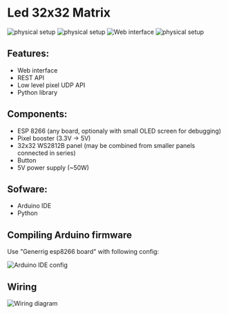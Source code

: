 # Led 32x32 Matrix 

![physical setup](https://github.com/panjanek/esp-rgb-matrix/blob/2fc2af995d744b665803bd0670991a984f6a42d1/images/nyan.gif "physical setup")
![physical setup](https://github.com/panjanek/esp-rgb-matrix/blob/b7c0791ffc91d8f2bd6cf2ae6a49950e5b408bb4/images/rgb.gif "physical setup")
![Web interface](https://github.com/panjanek/esp-rgb-matrix/blob/b7c0791ffc91d8f2bd6cf2ae6a49950e5b408bb4/images/www.gif "web interface")
![physical setup](https://github.com/panjanek/esp-rgb-matrix/blob/a0d0e468b642d425ff72234df3bcf2b6b95213a1/images/setup.png "physical setup")

## Features:
* Web interface
* REST API
* Low level pixel UDP API
* Python library

## Components:
* ESP 8266 (any board, optionaly with small OLED screen for debugging)
* Pixel booster (3.3V -> 5V)
* 32x32 WS2812B panel (may be combined from smaller panels connected in series)
* Button
* 5V power supply (~50W) 

## Sofware:
* Arduino IDE
* Python

## Compiling Arduino firmware

Use "Generrig esp8266 board" with following config:

![Arduino IDE config](https://github.com/panjanek/esp-rgb-matrix/blob/600e4c4edff6f5ff2f321e7af1ea4d31c9701831/images/arduinoconfig.png "Arduino IDE config")

## Wiring

![Wiring diagram](https://github.com/panjanek/esp-rgb-matrix/blob/a4d4f8c96adbd872e76d5bee97589852e9fabb8b/images/wiring-rgb.png "wiring diagram")
